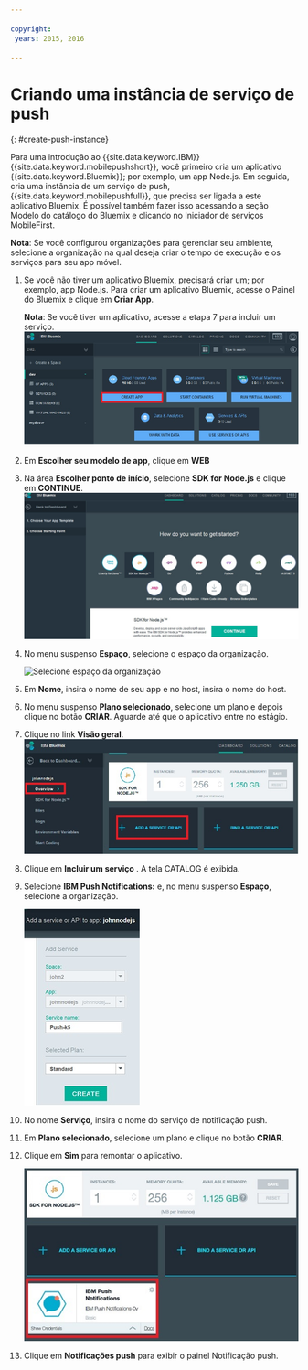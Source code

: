 ```yaml
---

copyright:
 years: 2015, 2016

---
```


# Criando uma instância de serviço de push
{: #create-push-instance}

Para uma introdução ao {{site.data.keyword.IBM}} {{site.data.keyword.mobilepushshort}}, você primeiro cria um aplicativo {{site.data.keyword.Bluemix}}; por exemplo, um app Node.js. Em seguida, cria uma instância de um serviço de push, {{site.data.keyword.mobilepushfull}}, que precisa ser ligada a este aplicativo Bluemix. É possível também fazer isso acessando a seção Modelo do catálogo do Bluemix e clicando no Iniciador de serviços MobileFirst.

**Nota**: Se você configurou organizações para gerenciar seu ambiente, selecione a organização na qual deseja criar o tempo de execução e os serviços para seu app móvel.


1. Se você não tiver um aplicativo Bluemix, precisará criar um; por exemplo, app Node.js. Para criar um aplicativo Bluemix, acesse o Painel do Bluemix e clique em **Criar App**.
	
	**Nota**: Se você tiver um aplicativo, acesse a etapa 7 para incluir um serviço.![Criar uma instância de serviço](images/create_service_instance1.jpg "Criar uma instância de serviço")

1. Em **Escolher seu modelo de app**, clique em **WEB**

3. Na área **Escolher ponto de início**, selecione **SDK for Node.js** e clique em **CONTINUE**.![Ponto de início](images/create_service_nodejs2.jpg) 

4. No menu suspenso **Espaço**, selecione o espaço da organização.

	![
Selecione espaço da organização](images/create_a_service3.jpg)
1. Em **Nome**, insira o nome de seu app e no host, insira o nome do host.

1. No menu suspenso **Plano selecionado**, selecione um plano e depois clique no botão **CRIAR**. Aguarde até que o aplicativo entre no estágio.

1. Clique no link **Visão geral**.![Incluir um serviço](images/create_service_add4.jpg)
1. Clique em **Incluir um serviço** . A tela CATALOG é exibida.

1. Selecione **IBM Push Notifications:** e, no menu suspenso **Espaço**, selecione a organização.

	![menu suspenso Espaço da organização](images/create_service_org.jpg)
1. No nome **Serviço**, insira o nome do serviço de notificação push.

1. Em **Plano selecionado**, selecione um plano e clique no botão **CRIAR**.

1. Clique em **Sim** para remontar o aplicativo.

	![IBM Push Notification Service](images/create_service_notification5.jpg)

1. Clique em **Notificações push** para exibir o painel Notificação push.
